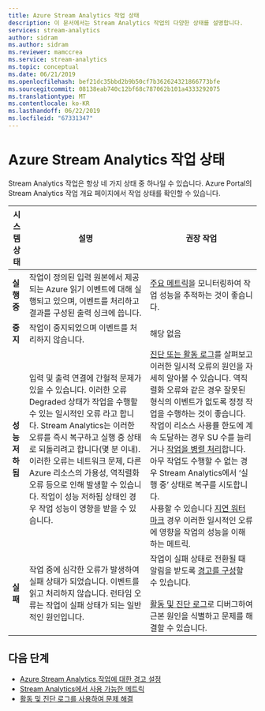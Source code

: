 ```yaml
---
title: Azure Stream Analytics 작업 상태
description: 이 문서에서는 Stream Analytics 작업의 다양한 상태를 설명합니다.
services: stream-analytics
author: sidram
ms.author: sidram
ms.reviewer: mamccrea
ms.service: stream-analytics
ms.topic: conceptual
ms.date: 06/21/2019
ms.openlocfilehash: bef21dc35bbd2b9b50cf7b362624321866773bfe
ms.sourcegitcommit: 08138eab740c12bf68c787062b101a4333292075
ms.translationtype: MT
ms.contentlocale: ko-KR
ms.lasthandoff: 06/22/2019
ms.locfileid: "67331347"
---
```

# <a name="azure-stream-analytics-job-states"></a>Azure Stream Analytics 작업 상태

Stream Analytics 작업은 항상 네 가지 상태 중 하나일 수 있습니다. Azure Portal의 Stream Analytics 작업 개요 페이지에서 작업 상태를 확인할 수 있습니다. 

| 시스템 상태 | 설명 | 권장 작업 |
| --- | --- | --- |
| **실행 중** | 작업이 정의된 입력 원본에서 제공되는 Azure 읽기 이벤트에 대해 실행되고 있으며, 이벤트를 처리하고 결과를 구성된 출력 싱크에 씁니다. | [주요 메트릭](https://docs.microsoft.com/azure/stream-analytics/stream-analytics-set-up-alerts#scenarios-to-monitor)을 모니터링하여 작업 성능을 추적하는 것이 좋습니다. |
| **중지** | 작업이 중지되었으며 이벤트를 처리하지 않습니다. | 해당 없음 | 
| **성능 저하됨** | 입력 및 출력 연결에 간헐적 문제가 있을 수 있습니다. 이러한 오류 Degraded 상태가 작업을 수행할 수 있는 일시적인 오류 라고 합니다. Stream Analytics는 이러한 오류를 즉시 복구하고 실행 중 상태로 되돌리려고 합니다(몇 분 이내). 이러한 오류는 네트워크 문제, 다른 Azure 리소스의 가용성, 역직렬화 오류 등으로 인해 발생할 수 있습니다. 작업이 성능 저하됨 상태인 경우 작업 성능이 영향을 받을 수 있습니다.| [진단 또는 활동 로그](https://docs.microsoft.com/azure/stream-analytics/stream-analytics-job-diagnostic-logs#debugging-using-activity-logs)를 살펴보고 이러한 일시적 오류의 원인을 자세히 알아볼 수 있습니다. 역직렬화 오류와 같은 경우 잘못된 형식의 이벤트가 없도록 정정 작업을 수행하는 것이 좋습니다. 작업이 리소스 사용률 한도에 계속 도달하는 경우 SU 수를 늘리거나 [작업을 병렬 처리](https://docs.microsoft.com/azure/stream-analytics/stream-analytics-parallelization)합니다. 아무 작업도 수행할 수 없는 경우 Stream Analytics에서 ‘실행 중’ 상태로 복구를 시도합니다.  <br> 사용할 수 있습니다 [지연 워터 마크](https://docs.microsoft.com/azure/stream-analytics/stream-analytics-set-up-alerts#scenarios-to-monitor) 경우 이러한 일시적인 오류에 영향을 작업의 성능을 이해 하는 메트릭.|
| **실패** | 작업 중에 심각한 오류가 발생하여 실패 상태가 되었습니다. 이벤트를 읽고 처리하지 않습니다. 런타임 오류는 작업이 실패 상태가 되는 일반적인 원인입니다. | 작업이 실패 상태로 전환될 때 알림을 받도록 [경고를 구성](https://docs.microsoft.com/azure/stream-analytics/stream-analytics-set-up-alerts#set-up-alerts-in-the-azure-portal)할 수 있습니다. <br> <br>[활동 및 진단 로그](https://docs.microsoft.com/azure/stream-analytics/stream-analytics-job-diagnostic-logs#debugging-using-activity-logs)로 디버그하여 근본 원인을 식별하고 문제를 해결할 수 있습니다.|

## <a name="next-steps"></a>다음 단계
* [Azure Stream Analytics 작업에 대한 경고 설정](stream-analytics-set-up-alerts.md)
* [Stream Analytics에서 사용 가능한 메트릭](https://docs.microsoft.com/azure/stream-analytics/stream-analytics-monitoring#metrics-available-for-stream-analytics)
* [활동 및 진단 로그를 사용하여 문제 해결](https://docs.microsoft.com/azure/stream-analytics/stream-analytics-job-diagnostic-logs)
